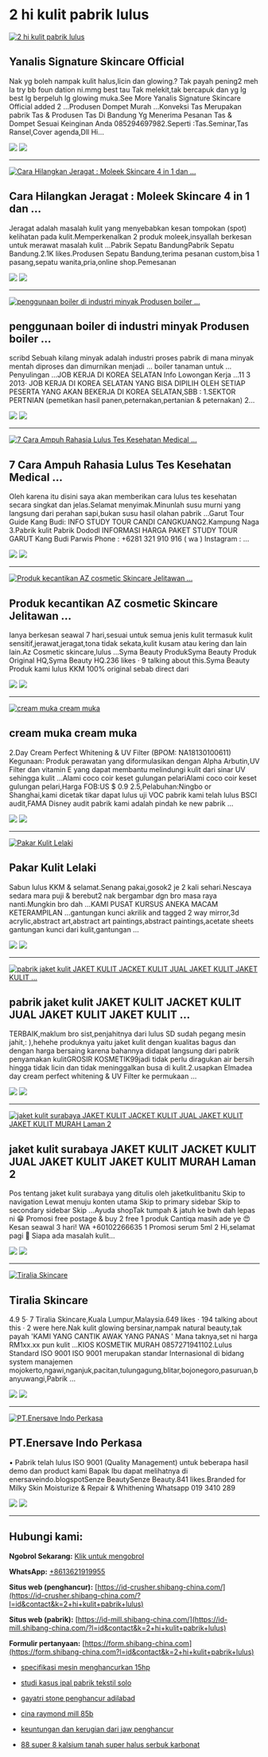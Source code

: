 # 2 hi kulit pabrik lulus

<a href="https://swt.shibang-china.com/?l=id&img&k=2+hi+kulit+pabrik+lulus" target="_blank">![2 hi kulit pabrik lulus](http://static.shibang-china.com/all-800x300/33.jpg)</a>

## Yanalis Signature Skincare Official
Nak yg boleh nampak kulit halus,licin dan glowing.? Tak payah pening2 meh la try bb foun dation ni.mmg best tau Tak melekit,tak bercapuk dan yg lg best lg berpeluh lg glowing muka.See More Yanalis Signature Skincare Official added 2 …Produsen Dompet Murah …Konveksi Tas Merupakan pabrik Tas & Produsen Tas Di Bandung Yg Menerima Pesanan Tas & Dompet Sesuai Keinginan Anda 085294697982.Seperti :Tas.Seminar,Tas Ransel,Cover agenda,Dll Hi…


<a href="https://whatsapp.shibangsoft.com/WhatsApp.php" target="_blank" title="WhatsApp">![](http://static.shibang-china.com/icon/whatsapp.png)</a> <a href="https://swt.shibang-china.com/?l=id&icon&k=2+hi+kulit+pabrik+lulus" target="_blank">![](http://static.shibang-china.com/icon/chat-id.png)</a>

---

<a href="https://swt.shibang-china.com/?l=id&img&k=2+hi+kulit+pabrik+lulus" target="_blank">![Cara Hilangkan Jeragat : Moleek Skincare 4 in 1 dan …](http://static.shibang-china.com/all-800x300/139.jpg)</a>

## Cara Hilangkan Jeragat : Moleek Skincare 4 in 1 dan …
Jeragat adalah masalah kulit yang menyebabkan kesan tompokan (spot) kelihatan pada kulit.Memperkenalkan 2 produk moleek,insyallah berkesan untuk merawat masalah kulit …Pabrik Sepatu BandungPabrik Sepatu Bandung.2.1K likes.Produsen Sepatu Bandung,terima pesanan custom,bisa 1 pasang,sepatu wanita,pria,online shop.Pemesanan


<a href="https://whatsapp.shibangsoft.com/WhatsApp.php" target="_blank" title="WhatsApp">![](http://static.shibang-china.com/icon/whatsapp.png)</a> <a href="https://swt.shibang-china.com/?l=id&icon&k=2+hi+kulit+pabrik+lulus" target="_blank">![](http://static.shibang-china.com/icon/chat-id.png)</a>

---

<a href="https://swt.shibang-china.com/?l=id&img&k=2+hi+kulit+pabrik+lulus" target="_blank">![penggunaan boiler di industri minyak Produsen boiler …](http://static.shibang-china.com/all-800x300/1220.jpg)</a>

## penggunaan boiler di industri minyak Produsen boiler …
scribd Sebuah kilang minyak adalah industri proses pabrik di mana minyak mentah diproses dan dimurnikan menjadi … boiler tanaman untuk … Penyulingan …JOB KERJA DI KOREA SELATAN Info Lowongan Kerja …11 3 2013· JOB KERJA DI KOREA SELATAN YANG BISA DIPILIH OLEH SETIAP PESERTA YANG AKAN BEKERJA DI KOREA SELATAN,SBB : 1.SEKTOR PERTNIAN (pemetikan hasil panen,peternakan,pertanian & peternakan) 2…


<a href="https://whatsapp.shibangsoft.com/WhatsApp.php" target="_blank" title="WhatsApp">![](http://static.shibang-china.com/icon/whatsapp.png)</a> <a href="https://swt.shibang-china.com/?l=id&icon&k=2+hi+kulit+pabrik+lulus" target="_blank">![](http://static.shibang-china.com/icon/chat-id.png)</a>

---

<a href="https://swt.shibang-china.com/?l=id&img&k=2+hi+kulit+pabrik+lulus" target="_blank">![7 Cara Ampuh Rahasia Lulus Tes Kesehatan Medical …](http://static.shibang-china.com/all-800x300/938.jpg)</a>

## 7 Cara Ampuh Rahasia Lulus Tes Kesehatan Medical …
Oleh karena itu disini saya akan memberikan cara lulus tes kesehatan secara singkat dan jelas.Selamat menyimak.Minunlah susu murni yang langsung dari perahan sapi,bukan susu hasil olahan pabrik …Garut Tour Guide Kang Budi: INFO STUDY TOUR CANDI CANGKUANG2.Kampung Naga 3.Pabrik kulit Pabrik Dododl INFORMASI HARGA PAKET STUDY TOUR GARUT Kang Budi Parwis Phone : +6281 321 910 916 ( wa ) Instagram : …


<a href="https://whatsapp.shibangsoft.com/WhatsApp.php" target="_blank" title="WhatsApp">![](http://static.shibang-china.com/icon/whatsapp.png)</a> <a href="https://swt.shibang-china.com/?l=id&icon&k=2+hi+kulit+pabrik+lulus" target="_blank">![](http://static.shibang-china.com/icon/chat-id.png)</a>

---

<a href="https://swt.shibang-china.com/?l=id&img&k=2+hi+kulit+pabrik+lulus" target="_blank">![Produk kecantikan AZ cosmetic Skincare Jelitawan …](http://static.shibang-china.com/all-800x300/1.jpg)</a>

## Produk kecantikan AZ cosmetic Skincare Jelitawan …
Ianya berkesan seawal 7 hari,sesuai untuk semua jenis kulit termasuk kulit sensitif,jerawat,jeragat,tona tidak sekata,kulit kusam atau kering dan lain lain.Az Cosmetic skincare,lulus …Syma Beauty ProdukSyma Beauty Produk Original HQ,Syma Beauty HQ.236 likes · 9 talking about this.Syma Beauty Produk kami lulus KKM 100% original sebab direct dari


<a href="https://whatsapp.shibangsoft.com/WhatsApp.php" target="_blank" title="WhatsApp">![](http://static.shibang-china.com/icon/whatsapp.png)</a> <a href="https://swt.shibang-china.com/?l=id&icon&k=2+hi+kulit+pabrik+lulus" target="_blank">![](http://static.shibang-china.com/icon/chat-id.png)</a>

---

<a href="https://swt.shibang-china.com/?l=id&img&k=2+hi+kulit+pabrik+lulus" target="_blank">![cream muka cream muka](http://static.shibang-china.com/all-800x300/1386.jpg)</a>

## cream muka cream muka
2.Day Cream Perfect Whitening & UV Filter (BPOM: NA18130100611) Kegunaan: Produk perawatan yang diformulasikan dengan Alpha Arbutin,UV Filter dan vitamin E yang dapat membantu melindungi kulit dari sinar UV sehingga kulit …Alami coco coir keset gulungan pelariAlami coco coir keset gulungan pelari,Harga FOB:US $ 0.9 2.5,Pelabuhan:Ningbo or Shanghai,kami dicetak tikar dapat lulus uji VOC pabrik kami telah lulus BSCI audit,FAMA Disney audit pabrik kami adalah pindah ke new pabrik …


<a href="https://whatsapp.shibangsoft.com/WhatsApp.php" target="_blank" title="WhatsApp">![](http://static.shibang-china.com/icon/whatsapp.png)</a> <a href="https://swt.shibang-china.com/?l=id&icon&k=2+hi+kulit+pabrik+lulus" target="_blank">![](http://static.shibang-china.com/icon/chat-id.png)</a>

---

<a href="https://swt.shibang-china.com/?l=id&img&k=2+hi+kulit+pabrik+lulus" target="_blank">![Pakar Kulit Lelaki](http://static.shibang-china.com/all-800x300/991.jpg)</a>

## Pakar Kulit Lelaki
Sabun lulus KKM & selamat.Senang pakai,gosok2 je 2 kali sehari.Nescaya sedara mara puji & berebut2 nak bergambar dgn bro masa raya nanti.Mungkin bro dah …KAMI PUSAT KURSUS ANEKA MACAM KETERAMPILAN …gantungan kunci akrilik and tagged 2 way mirror,3d acrylic,abstract art,abstract art paintings,abstract paintings,acetate sheets gantungan kunci dari kulit,gantungan …


<a href="https://whatsapp.shibangsoft.com/WhatsApp.php" target="_blank" title="WhatsApp">![](http://static.shibang-china.com/icon/whatsapp.png)</a> <a href="https://swt.shibang-china.com/?l=id&icon&k=2+hi+kulit+pabrik+lulus" target="_blank">![](http://static.shibang-china.com/icon/chat-id.png)</a>

---

<a href="https://swt.shibang-china.com/?l=id&img&k=2+hi+kulit+pabrik+lulus" target="_blank">![pabrik jaket kulit JAKET KULIT JACKET KULIT JUAL JAKET KULIT JAKET KULIT …](http://static.shibang-china.com/all-800x300/867.jpg)</a>

## pabrik jaket kulit JAKET KULIT JACKET KULIT JUAL JAKET KULIT JAKET KULIT …
TERBAIK,maklum bro sist,penjahitnya dari lulus SD sudah pegang mesin jahit,: ),hehehe produknya yaitu jaket kulit dengan kualitas bagus dan dengan harga bersaing karena bahannya didapat langsung dari pabrik penyamakan kulitGROSIR KOSMETIK99jadi tidak perlu diragukan air bersih hingga tidak licin dan tidak meninggalkan busa di kulit.2.usapkan Elmadea day cream perfect whitening & UV Filter ke permukaan …


<a href="https://whatsapp.shibangsoft.com/WhatsApp.php" target="_blank" title="WhatsApp">![](http://static.shibang-china.com/icon/whatsapp.png)</a> <a href="https://swt.shibang-china.com/?l=id&icon&k=2+hi+kulit+pabrik+lulus" target="_blank">![](http://static.shibang-china.com/icon/chat-id.png)</a>

---

<a href="https://swt.shibang-china.com/?l=id&img&k=2+hi+kulit+pabrik+lulus" target="_blank">![jaket kulit surabaya JAKET KULIT JACKET KULIT JUAL JAKET KULIT JAKET KULIT MURAH Laman 2](http://static.shibang-china.com/all-800x300/1382.jpg)</a>

## jaket kulit surabaya JAKET KULIT JACKET KULIT JUAL JAKET KULIT JAKET KULIT MURAH Laman 2
Pos tentang jaket kulit surabaya yang ditulis oleh jaketkulitbanitu Skip to navigation Lewat menuju konten utama Skip to primary sidebar Skip to secondary sidebar Skip …Ayuda shopTak tumpah & jatuh ke bwh dah lepas ni 😁 Promosi free postage & buy 2 free 1 produk Cantiqa masih ade ye 😍 Kesan seawal 3 hari! WA +60102266635 1 Promosi serum 5ml 2 Hi,selamat pagi 󾌬 Siapa ada masalah kulit…


<a href="https://whatsapp.shibangsoft.com/WhatsApp.php" target="_blank" title="WhatsApp">![](http://static.shibang-china.com/icon/whatsapp.png)</a> <a href="https://swt.shibang-china.com/?l=id&icon&k=2+hi+kulit+pabrik+lulus" target="_blank">![](http://static.shibang-china.com/icon/chat-id.png)</a>

---

<a href="https://swt.shibang-china.com/?l=id&img&k=2+hi+kulit+pabrik+lulus" target="_blank">![Tiralia Skincare](http://static.shibang-china.com/all-800x300/155.jpg)</a>

## Tiralia Skincare
4.9 5· 7 Tiralia Skincare,Kuala Lumpur,Malaysia.649 likes · 194 talking about this · 2 were here.Nak kulit glowing bersinar,nampak natural beauty,tak payah 'KAMI YANG CANTIK AWAK YANG PANAS ' Mana taknya,set ni harga RM1xx.xx pun kulit …KIOS KOSMETIK MURAH 0857271941102.Lulus Standard ISO 9001 ISO 9001 merupakan standar Internasional di bidang system manajemen mojokerto,ngawi,nganjuk,pacitan,tulungagung,blitar,bojonegoro,pasuruan,banyuwangi,Pabrik …


<a href="https://whatsapp.shibangsoft.com/WhatsApp.php" target="_blank" title="WhatsApp">![](http://static.shibang-china.com/icon/whatsapp.png)</a> <a href="https://swt.shibang-china.com/?l=id&icon&k=2+hi+kulit+pabrik+lulus" target="_blank">![](http://static.shibang-china.com/icon/chat-id.png)</a>

---

<a href="https://swt.shibang-china.com/?l=id&img&k=2+hi+kulit+pabrik+lulus" target="_blank">![PT.Enersave Indo Perkasa](http://static.shibang-china.com/all-800x300/394.jpg)</a>

## PT.Enersave Indo Perkasa
• Pabrik telah lulus ISO 9001 (Quality Management) untuk beberapa hasil demo dan product kami Bapak Ibu dapat melihatnya di enersaveindo.blogspotSenze BeautySenze Beauty.841 likes.Branded for Milky Skin Moisturize & Repair & Whithening Whatsapp 019 3410 289


<a href="https://whatsapp.shibangsoft.com/WhatsApp.php" target="_blank" title="WhatsApp">![](http://static.shibang-china.com/icon/whatsapp.png)</a> <a href="https://swt.shibang-china.com/?l=id&icon&k=2+hi+kulit+pabrik+lulus" target="_blank">![](http://static.shibang-china.com/icon/chat-id.png)</a>

---
## Hubungi kami:

**Ngobrol Sekarang:** [Klik untuk mengobrol](https://swt.shibang-china.com?l=id&contact&k=2+hi+kulit+pabrik+lulus)

**WhatsApp:**  [+8613621919955](https://whatsapp.shibangsoft.com/WhatsApp.php)

**Situs web (penghancur):** [https://id-crusher.shibang-china.com/](https://id-crusher.shibang-china.com/?l=id&contact&k=2+hi+kulit+pabrik+lulus)

**Situs web (pabrik):** [https://id-mill.shibang-china.com/](https://id-mill.shibang-china.com/?l=id&contact&k=2+hi+kulit+pabrik+lulus)

**Formulir pertanyaan:** [https://form.shibang-china.com](https://form.shibang-china.com?l=id&contact&k=2+hi+kulit+pabrik+lulus)

* [specifikasi mesin menghancurkan 15hp](../38/specifikasi%20mesin%20menghancurkan%2015hp.md)

* [studi kasus ipal pabrik tekstil solo](../35/studi%20kasus%20ipal%20pabrik%20tekstil%20solo.md)

* [gayatri stone penghancur adilabad](../31/gayatri%20stone%20penghancur%20adilabad.md)

* [cina raymond mill 85b](../40/cina%20raymond%20mill%2085b.md)

* [keuntungan dan kerugian dari jaw penghancur](../33/keuntungan%20dan%20kerugian%20dari%20jaw%20penghancur.md)

* [88 super 8 kalsium tanah super halus serbuk karbonat](../40/88%20super%208%20kalsium%20tanah%20super%20halus%20serbuk%20karbonat.md)